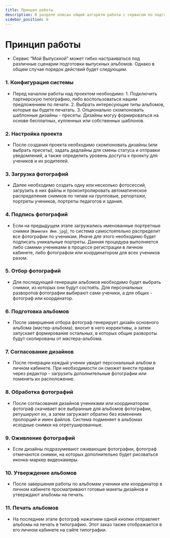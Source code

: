 ```yaml
---
title: Принцип работы
description: В разделе описан общий алгоритм работы с сервисом по подготовке выпускных альбомов
sidebar_position: 0
---
```


# Принцип работы
* Сервис “Мой Выпускной” может гибко настраиваться под различные сценарии подготовки выпускных альбомов. Однако в общем случае порядок действий будет следующим.<br/>
### 1. Конфигурация системы
* Перед началом работы над проектом необходимо:
       1. Подключить партнерскую типографию, либо воспользоваться нашим предложением по печати.
       2. Выбрать интересующие типы альбомов, которые вы будете печатать.
       3. Опционально скомпоновать шаблонные дизайны - пресеты. Дизайны могуу формироваться на основе бесплатных, купленных или собственных шаблонов.<br/>
### 2. Настройка проекта
* После создания проекта необходимо скомпоновать дизайны (или выбрать  пресеты), задать дедлайны для смены статуса и отправки уведомлений, а также определить уровень доступа к проекту для учеников и их родителей.<br/>
### 3. Загрузка фотографий
* Далее необходимо создать одну или несколько фотосессий, загрузить в них файлы и проконтролировать автоматическое распределение снимков по типам на групповые, репортажи, портреты учеников, портреты педагогов и здания.<br/>
### 4. Подпись фотографий
* Если на предыдущем этапе загружались именованные портретные снимки (```Фамилия Имя.jpg```), то система самостоятельно распределит все фотографии по ученикам. Иначе для этого необходимо будет подписать уникальные портреты. Данная процедура выполняется либо самими учениками в процессе регистрации в личном кабинете, либо фотографом или координатором для всех учеников разом.<br/>
 ### 5. Отбор фотографий
* Для последующей генерации альбомов необходимо будет выбрать снимки, из которых они будут состоять. Для персональных разворотов фотографии выбирают сами ученики, а для общих - фотограф или координатор.<br/>
### 6. Подготовка альбомов
* После завершения отбора фотограф генерирует дизайн основного альбома (мастер-альбома), вносит в него коррективы, а затем запускает формирование остальных, в которых общие развороты будут скопированы от мастера-альбома.<br/>
### 7. Согласование дизайнов
* После генерации каждый ученик увидит персональный альбом в личном кабинете. При необходимости он сможет внести правки через редактор - загрузить дополнительные фотографии или поменять их расположение.<br/>
### 8. Обработка фотографий
* После согласования дизайнов учениками или координатором фотограф скачивает все выбранные для альбомов фотографии, ретушируют их, а затем загружает обратно без изменения пропорций и имен файлов. Система подменяет в альбомах исходные снимки на отретушированные.<br/>
### 9. Оживление фотографий
* Если дизайны подразумевают оживающие фотографии, фотограф отмечаются снимки, на которых дополнительно будет рисоваться иконка-маркер видеокамеры.<br/>
### 10. Утверждение альбомов
* После завершения работы по альбомам ученики или координатор в личном кабинете просматривают готовые макеты дизайнов и утверждают альбомы на печать.<br/>
### 11. Печать альбомов
* На последнем этапе фотограф нажатием одной кнопки отправляет альбомы на печать в типографию. Этот заказ также отображается в его личном кабинете на сайте типографии.